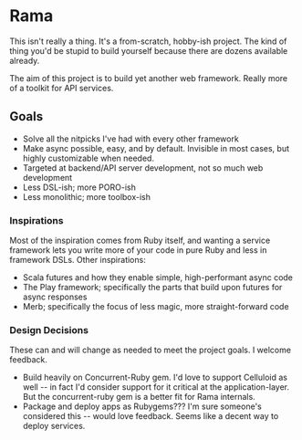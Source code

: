# Rama #

This isn't really a thing. It's a from-scratch, hobby-ish project. The kind of thing you'd
be stupid to build yourself because there are dozens available already.

The aim of this project is to build yet another web framework. Really more of a toolkit for API services. 

## Goals ##

 * Solve all the nitpicks I've had with every other framework
 * Make async possible, easy, and by default. Invisible in most cases, but highly customizable
   when needed.
 * Targeted at backend/API server development, not so much web development
 * Less DSL-ish; more PORO-ish
 * Less monolithic; more toolbox-ish

 
### Inspirations ###

Most of the inspiration comes from Ruby itself, and wanting a service framework lets you write
more of your code in pure Ruby and less in framework DSLs. Other inspirations:
 
  * Scala futures and how they enable simple, high-performant async code
  * The Play framework; specifically the parts that build upon futures for async responses
  * Merb; specifically the focus of less magic, more straight-forward code
 
 
### Design Decisions ###

These can and will change as needed to meet the project goals. I welcome feedback.
 
 * Build heavily on Concurrent-Ruby gem. I'd love to support Celluloid as well -- in fact I'd consider support for it
   critical at the application-layer. But the concurrent-ruby gem is a better fit for Rama internals.
 * Package and deploy apps as Rubygems??? I'm sure someone's considered this -- would love feedback. Seems like
   a decent way to deploy services.

